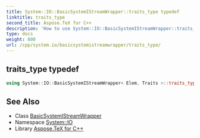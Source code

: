 ```yaml
---
title: System::IO::BasicSystemIStreamWrapper::traits_type typedef
linktitle: traits_type
second_title: Aspose.TeX for C++
description: 'How to use System::IO::BasicSystemIStreamWrapper::traits_type typedef of System::IO::BasicSystemIStreamWrapper class in C++.'
type: docs
weight: 800
url: /cpp/system.io/basicsystemistreamwrapper/traits_type/
---
```

## traits_type typedef




```cpp
using System::IO::BasicSystemIStreamWrapper< Elem, Traits >::traits_type =  Traits
```

## See Also

* Class [BasicSystemIStreamWrapper](../)
* Namespace [System::IO](../../)
* Library [Aspose.TeX for C++](../../../)
